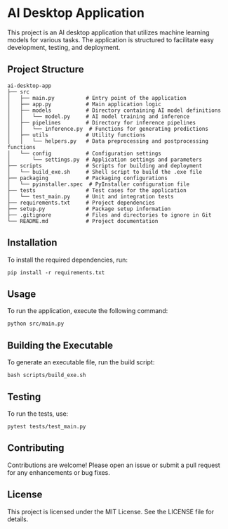 # AI Desktop Application

This project is an AI desktop application that utilizes machine learning models for various tasks. The application is structured to facilitate easy development, testing, and deployment.

## Project Structure

```
ai-desktop-app
├── src
│   ├── main.py          # Entry point of the application
│   ├── app.py           # Main application logic
│   ├── models           # Directory containing AI model definitions
│   │   └── model.py     # AI model training and inference
│   ├── pipelines        # Directory for inference pipelines
│   │   └── inference.py  # Functions for generating predictions
│   ├── utils            # Utility functions
│   │   └── helpers.py   # Data preprocessing and postprocessing functions
│   └── config           # Configuration settings
│       └── settings.py  # Application settings and parameters
├── scripts              # Scripts for building and deployment
│   └── build_exe.sh     # Shell script to build the .exe file
├── packaging            # Packaging configurations
│   └── pyinstaller.spec  # PyInstaller configuration file
├── tests                # Test cases for the application
│   └── test_main.py     # Unit and integration tests
├── requirements.txt     # Project dependencies
├── setup.py             # Package setup information
├── .gitignore           # Files and directories to ignore in Git
└── README.md            # Project documentation
```

## Installation

To install the required dependencies, run:

```
pip install -r requirements.txt
```

## Usage

To run the application, execute the following command:

```
python src/main.py
```

## Building the Executable

To generate an executable file, run the build script:

```
bash scripts/build_exe.sh
```

## Testing

To run the tests, use:

```
pytest tests/test_main.py
```

## Contributing

Contributions are welcome! Please open an issue or submit a pull request for any enhancements or bug fixes.

## License

This project is licensed under the MIT License. See the LICENSE file for details.
